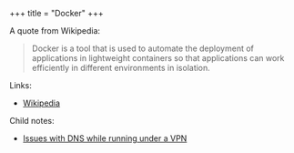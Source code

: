 +++
title = "Docker"
+++

A quote from Wikipedia:

> Docker is a tool that is used to automate the deployment of applications in lightweight containers so that applications can work efficiently in different environments in isolation.

Links:

- [Wikipedia](https://en.wikipedia.org/wiki/Docker_(software))

Child notes:

- [Issues with DNS while running under a VPN](@/notes/Docker/Issues_with_DNS_while_running_under_a_VPN.md)
